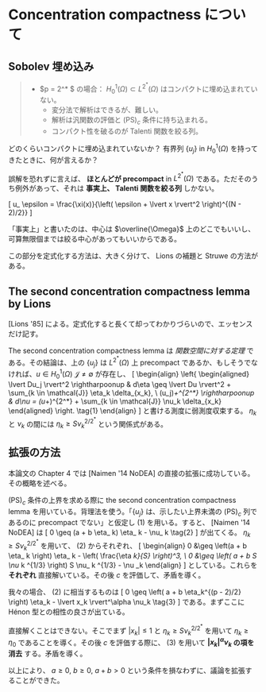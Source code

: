# Concentration compactness について

## Sobolev 埋め込み

> - $p = 2^* $ の場合： $H_ 0^1(\Omega) \subset L^ {2^ *}(\Omega)$ はコンパクトに埋め込まれていない。
>   - 変分法で解析はできるが、難しい。
>   - 解析は汎関数の評価と $(\text{PS})_c$ 条件に持ち込まれる。
>   - コンパクト性を破るのが Talenti 関数を絞る列。

どのくらいコンパクトに埋め込まれていないか？ 有界列 $\{ u _j \}$ in $H _0^1(\Omega)$ を持ってきたときに、何が言えるか？

誤解を恐れずに言えば、 **ほとんどが precompact** in $L^ {2^ *}(\Omega)$ である。ただそのうち例外があって、それは **事実上、 Talenti 関数を絞る列** しかない。

\[
  u_ \epsilon = \frac{\xi(x)}{\left( \epsilon + \lvert x \rvert^2 \right)^{(N - 2)/2}}
\]

「事実上」と書いたのは、中心は $\overline{\Omega}$ 上のどこでもいいし、可算無限個までは絞る中心があってもいいからである。

この部分を定式化する方法は、大きく分けて、 Lions の補題と Struwe の方法がある。

## The second concentration compactness lemma by Lions

[Lions '85] による。定式化すると長くて却ってわかりづらいので、エッセンスだけ記す。

The second concentration compactness lemma は *関数空間に対する定理* である。その結論は、上の $\{ u_ j \}$ は $L^ {2^ *}(\Omega)$ 上 precompact であるか、もしそうでなければ、$u \in H_0^1(\Omega)$ $\mathcal{J} \neq \emptyset$ が存在し、
\[
\begin{align}
  \left\{
  \begin{aligned}
    \lvert Du_j \rvert^2 \rightharpoonup & d\eta
    \geq \lvert Du \rvert^2 + \sum_{k \in \mathcal{J}}
    \eta_k \delta_{x_k},     \\
    (u_j)_+^{2^*} \rightharpoonup & d\nu
    = (u_+)^{2^*} + \sum_{k \in \mathcal{J}}
    \nu_k \delta_{x_k}
  \end{aligned}
  \right. \tag{1}
\end{align}
\]
と書ける測度に弱測度収束する。 $\eta _k$ と $\nu _k$ の間には $\eta _k \geq S \nu _k^{2/2^*}$ という関係式がある。

## 拡張の方法

本論文の Chapter 4 では [Naimen '14 NoDEA] の直接の拡張に成功している。その概略を述べる。

$(\text{PS})_ c$ 条件の上界を求める際に the second concentration compactness lemma を用いている。背理法を使う。「$\{ u_ j \}$ は、示したい上界未満の $(\text{PS})_ c$ 列であるのに precompact でない」と仮定し (1) を用いる。すると、 [Naimen '14 NoDEA] は
\[
  0 \geq (a + b \eta_ k) \eta_ k - \nu_ k \tag{2}
\]
が出てくる。 $\eta _k \geq S \nu _k^{2/2^*}$ を用いて、 (2) からそれぞれ、
\[
  \begin{align}
    0 &\geq \left(a + b \eta_ k \right) \eta_ k - \left( \frac{\eta _k}{S} \right)^3, \\
    0 &\geq \left( a + b S \nu_ k ^{1/3} \right) S \nu_ k ^{1/3} - \nu _k
  \end{align}
\]
としている。これらを **それぞれ** 直接解いている。その後 $c$ を評価して、矛盾を導く。

我々の場合、 (2) に相当するものは
\[
  0 \geq \left( a + b \eta_k^{(p - 2)/2} \right) \eta_k - \lvert x_k \rvert^\alpha \nu_k \tag{3}
\]
である。まずここに Hénon 型との相性の良さが出ている。

直接解くことはできない。そこでまず $\lvert x_ k \rvert \leq 1$ と $\eta_ k \geq S \nu_ k^{2/2^*}$ を用いて $\eta_ k \geq \eta_ 0$ であることを導く。その後 $c$ を評価する際に、 (3) を用いて **$\lvert x_k \rvert^\alpha \nu_k$ の項を消去** する。矛盾を導く。

以上により、 $a \geq 0$, $b \geq 0$, $a + b > 0$ という条件を損なわずに、議論を拡張することができた。